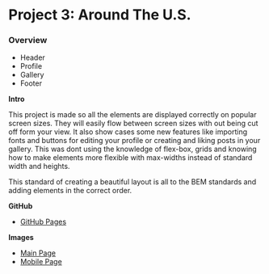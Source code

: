 # Project 3: Around The U.S.

### Overview  

* Header  
* Profile  
* Gallery 
* Footer
  
**Intro**
  
This project is made so all the elements are displayed correctly on popular screen sizes. They will easily flow between screen sizes with out being cut off form your view. It also show cases some new features like importing fonts and buttons for editing your profile or creating and liking posts in your gallery. This was dont using the knowledge of flex-box, grids and knowing how to make elements more flexible with max-widths instead of standard width and heights. 

This standard of creating a beautiful layout is all to the BEM standards and adding elements in the correct order.
  
**GitHub**  
  
* [GitHub Pages](tannermata.github.io)  
  
**Images**  

* [Main Page](./images/MAIN%20PAGE.png)
* [Mobile Page](./images/MOBILE.png)
